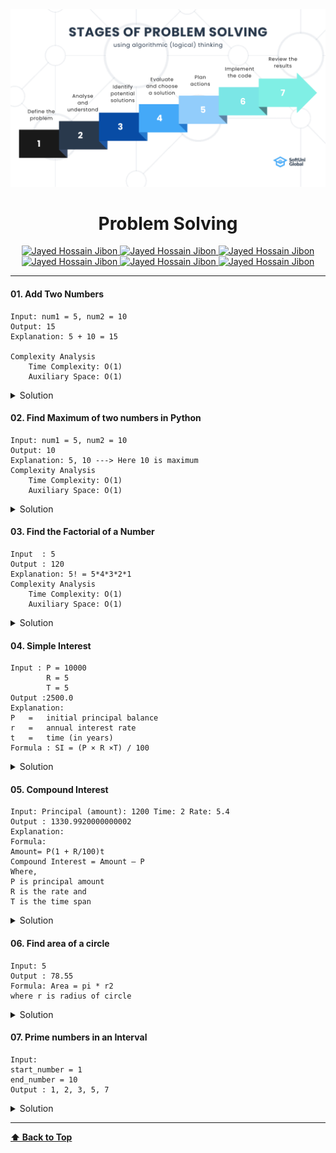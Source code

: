 

<img src="image/Stages-Of-Problem-Solving.png" id='header'>
<h1 align="center">Problem Solving</h1>
<div align="center">
<!-- Gmail Account -->
<a href="mailto:jayed.swe@gmail.com">
<img src='https://img.shields.io/badge/Gmail-D14836?style=for-the-badge&logo=gmail&logoColor=white'
alt='Jayed Hossain Jibon'
/>
</a>
<a href="tel:+8801987132107">
<img
src='https://img.shields.io/badge/WhatsApp-25D366?style=for-the-badge&logo=whatsapp&logoColor=white'
alt='Jayed Hossain Jibon'
/>
<a href="#" target="_blank">
<img
src='https://img.shields.io/badge/website-000000?style=for-the-badge&logo=About.me&logoColor=white'
alt='Jayed Hossain Jibon'
/>
</a>
<a href="https://www.facebook.com/jibon969" target="_blank">
<img
src='https://img.shields.io/badge/Facebook-1877F2?style=for-the-badge&logo=facebook&logoColor=white'
alt='Jayed Hossain Jibon'
/>

<a href="https://www.linkedin.com/in/jibon969/" target="_blank">
<img
src='https://img.shields.io/badge/LinkedIn-0077B5?style=for-the-badge&logo=linkedin&logoColor=white'
alt='Jayed Hossain Jibon'
/>
</a>
<a href="https://github.com/jibon969" target="_blank">
<img
src='https://img.shields.io/badge/GitHub-100000?style=for-the-badge&logo=github&logoColor=white'
alt='Jayed Hossain Jibon'
/>
</a>
</div>

<hr/>

#### 01. Add Two Numbers

```
Input: num1 = 5, num2 = 10
Output: 15
Explanation: 5 + 10 = 15

Complexity Analysis
    Time Complexity: O(1)
    Auxiliary Space: O(1)
```

<details><summary style="cursor:pointer">Solution</summary>

```py
num1 = 5;
num2 = 10;
sum = num1 + num2;
print(sum) // Output: 15
```
</details>

#### 02. Find Maximum of two numbers in Python

```
Input: num1 = 5, num2 = 10
Output: 10
Explanation: 5, 10 ---> Here 10 is maximum
Complexity Analysis
    Time Complexity: O(1)
    Auxiliary Space: O(1)
```
<details>
<summary style="cursor:pointer">Solution</summary>

```py
num1 = 5
num2 = 10
if num1 >= num2:
    print(f"{num1} Maximum")
else:
    print(f"{num2} Maximum")
```
</details>

#### 03. Find the Factorial of a Number

```
Input  : 5
Output : 120
Explanation: 5! = 5*4*3*2*1
Complexity Analysis
    Time Complexity: O(1)
    Auxiliary Space: O(1)
```
<details>
<summary style="cursor:pointer">Solution</summary>

```py
def factorial_number(n):
    f = 1
    for i in range(1, n+1):
        f = f * i
        return f
result = factorial_number(5)
print(result)
```
</details>

#### 04. Simple Interest

```
Input : P = 10000
        R = 5
        T = 5
Output :2500.0
Explanation:
P	=	initial principal balance
r	=	annual interest rate
t	=	time (in years)
Formula : SI = (P × R ×T) / 100
```
<details>
<summary style="cursor:pointer">Solution</summary>

```py
principal_balance = 10000
interest_rate = 5
time = 5
simple_interest = principal_balance*interest_rate*time/100
print(simple_interest)
```
</details>

#### 05. Compound Interest

```
Input: Principal (amount): 1200 Time: 2 Rate: 5.4
Output : 1330.9920000000002
Explanation:
Formula:
Amount= P(1 + R/100)t
Compound Interest = Amount – P
Where, 
P is principal amount 
R is the rate and 
T is the time span
```
<details>
<summary style="cursor:pointer">Solution</summary>

```py
def compound_interest(principal, rate, time):
    # Formula = P(1 + R/100)t
    amount = principal * (pow((1 + rate / 100), time))
    ci = amount - principal
    print("Compound interest is : ", ci)
compound_interest(12000, 5.4, 2)
```
</details>

#### 06. Find area of a circle

```
Input: 5
Output : 78.55
Formula: Area = pi * r2
where r is radius of circle
```
<details>
<summary style="cursor:pointer">Solution</summary>

```py
def find_area_circle(area):
        pi = 3.142
        return pi * (area*area);
result = find_area_circle(5)
print(result)
```
</details>

#### 07. Prime numbers in an Interval

```
Input: 
start_number = 1
end_number = 10
Output : 1, 2, 3, 5, 7
```
<details>
<summary style="cursor:pointer">Solution</summary>

```py
start_num = int(input("Enter start number : "))
end_num = int(input("Enter end number : "))

for num in range(start_num, end_num+1):
        for i in range(2, num):
            if num % i == 0:
                break
        else:
            print("Prime number : ", num)
```
</details>




---
**[⬆ Back to Top](#header)**
